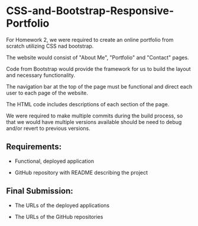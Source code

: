 # CSS-and-Bootstrap-Responsive-Portfolio

For Homework 2, we were required to create an online portfolio from scratch utilizing CSS nad bootstrap. 

The website would consist of  "About Me", "Portfolio" and "Contact" pages.

Code from Bootstrap would provide the framework for us to build the layout and necessary functionality. 

The navigation bar at the top of the page must be functional and direct each user to each page of the website. 

The HTML code includes descriptions of each section of the page.

We were required to make multiple commits during the build process, so that we would have multiple versions available should be need to debug and/or revert to previous versions.

## Requirements:
* Functional, deployed application

* GitHub repository with README describing the project

## Final Submission:
* The URLs of the deployed applications

* The URLs of the GitHub repositories